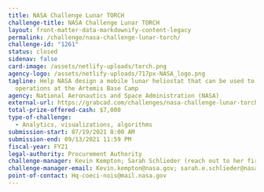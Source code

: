 ```yaml
---
title: NASA Challenge Lunar TORCH
challenge-title: NASA Challenge Lunar TORCH
layout: front-matter-data-markdownify-content-legacy
permalink: /challenge/nasa-challenge-lunar-torch/
challenge-id: "1261"
status: closed
sidenav: false
card-image: /assets/netlify-uploads/torch.png
agency-logo: /assets/netlify-uploads/717px-NASA_logo.png
tagline: Help NASA design a mobile lunar heliostat that can be used to support
  operations at the Artemis Base Camp
agency: National Aeronautics and Space Administration (NASA)
external-url: https://grabcad.com/challenges/nasa-challenge-lunar-torch
total-prize-offered-cash: $7,000
type-of-challenge:
  - Analytics, visualizations, algorithms
submission-start: 07/19/2021 8:00 AM
submission-end: 09/13/2021 11:59 PM
fiscal-year: FY21
legal-authority: Procurement Authority
challenge-manager: Kevin Kempton; Sarah Schlieder (reach out to her first)
challenge-manager-email: Kevin.kempton@nasa.gov; sarah.e.schlieder@nasa.gov
point-of-contact: Hq-coeci-nois@mail.nasa.gov
---
```

